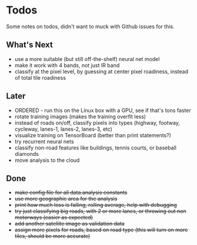 # Todos
Some notes on todos, didn't want to muck with Github issues for this.

## What's Next
* use a more suitable (but still off-the-shelf) neural net model
* make it work with 4 bands, not just IR band
* classify at the pixel level, by guessing at center pixel roadiness, instead of total tile roadiness

## Later
* ORDERED - run this on the Linux box with a GPU, see if that's tons faster
* rotate training images (makes the training overfit less)
* instead of roads on/off, classify pixels into types (highway, footway, cycleway, lanes-1, lanes-2, lanes-3, etc)
* visualize training on TensorBoard (better than print statements?)
* try recurrent neural nets
* classify non-road features like buildings, tennis courts, or baseball diamonds
* move analysis to the cloud

## Done
* ~~make config file for all data.analysis constants~~
* ~~use more geographic area for the analysis~~
* ~~print how much loss is falling, rolling average, help with debugging~~
* ~~try just classifying big roads, with 2 or more lanes, or throwing out non motorways (easier as expected)~~
* ~~add another satellite image as validation data~~
* ~~assign more pixels for roads, based on road type (this will turn on more tiles, should be more accurate)~~
